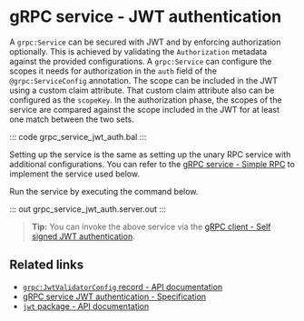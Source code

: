# gRPC service - JWT authentication

A `grpc:Service` can be secured with JWT and by enforcing authorization optionally. This is achieved by validating the `Authorization` metadata against the provided configurations. A `grpc:Service` can configure the scopes it needs for authorization in the `auth` field of the `@grpc:ServiceConfig` annotation. The scope can be included in the JWT using a custom claim attribute. That custom claim attribute also can be configured as the `scopeKey`. In the authorization phase, the scopes of the service are compared against the scope included in the JWT for at least one match between the two sets.

   ::: code grpc_service_jwt_auth.bal :::

Setting up the service is the same as setting up the unary RPC service with additional configurations. You can refer to the [gRPC service - Simple RPC](/learn/by-example/grpc-service-simple/) to implement the service used below.

Run the service by executing the command below.

   ::: out grpc_service_jwt_auth.server.out :::

>**Tip:** You can invoke the above service via the [gRPC client - Self signed JWT authentication](/learn/by-example/grpc-client-self-signed-jwt-auth).

## Related links
- [`grpc:JwtValidatorConfig` record - API documentation](https://lib.ballerina.io/ballerina/grpc/latest/records/JwtValidatorConfig)
- [gRPC service JWT authentication - Specification](/spec/grpc/#5113-service---jwt-auth)
- [`jwt` package - API documentation](https://lib.ballerina.io/ballerina/jwt/latest/)
